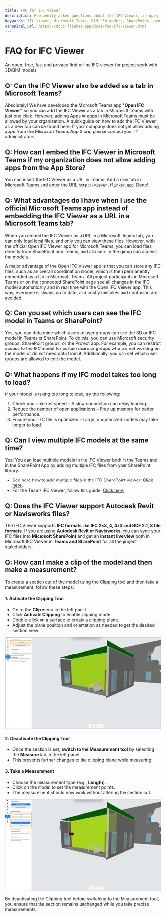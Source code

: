 ```yaml
---
title: FAQ for IFC Viewer
description: Frequently asked questions about the IFC Viewer, an open, free, fast, and privacy-first online IFC viewer for project work with 3D/BIM models.
keywords: IFC Viewer, Microsoft Teams, BIM, 3D models, SharePoint, project collaboration
canonical_url: https://docs.flinker.app/docs/faq-ifc-viewer.html
---
```


# FAQ for IFC Viewer 

An open, free, fast and privacy first online IFC viewer for project work with 3D/BIM models

## Q: Can the IFC Viewer also be added as a tab in Microsoft Teams?
Absolutely! We have developed the Microsoft Teams app **"Open IFC Viewer"** so you can add the IFC Viewer as a tab in Microsoft Teams with just one click. However, adding Apps or apps in Microsoft Teams must be allowed by your organization. A quick guide on how to add the IFC Viewer as a new tab can be found here. If your company does not yet allow adding apps from the Microsoft Teams App Store, please contact your IT administrators.

## Q: How can I embed the IFC Viewer in Microsoft Teams if my organization does not allow adding apps from the App Store?

You can insert the IFC Viewer as a URL in Teams. Add a new tab in Microsoft Teams and enter the URL `http://viewer.flinker.app`. Done!


## Q: What advantages do I have when I use the official Microsoft Teams app instead of embedding the IFC Viewer as a URL in a Microsoft Teams tab?

When you embed the IFC Viewer as a URL in a Microsoft Teams tab, you can only load local files, and only you can view these files. However, with the official Open IFC Viewer app for Microsoft Teams, you can load files directly from SharePoint and Teams, and all users in the group can access the models.

A major advantage of the Open IFC Viewer app is that you can store any IFC files, such as an overall coordination model, which is then permanently embedded as a tab in Microsoft Teams. All project participants in Microsoft Teams or on the connected SharePoint page see all changes in the IFC model automatically and in real time with the Open IFC Viewer app. This way, everyone is always up to date, and costly mistakes and confusion are avoided.


## Q: Can you set which users can see the IFC model in Teams or SharePoint?

Yes, you can determine which users or user groups can see the 3D or IFC model in Teams or SharePoint. To do this, you can use Microsoft security groups, SharePoint groups, or the Protect app. For example, you can restrict access to the IFC model for certain users or groups who are not working on the model or do not need data from it. Additionally, you can set which user groups are allowed to edit the model.

## Q: What happens if my IFC model takes too long to load? 
If your model is taking too long to load, try the following:  
1. Check your internet speed</strong> – A slow connection can delay loading.<br>  
2. Reduce the number of open applications</strong> – Free up memory for better performance.<br>  
3. Ensure your IFC file is optimized</strong> – Large, unoptimized models may take longer to load.  


## Q: Can I view multiple IFC models at the same time?  

Yes! You can load multiple models in the IFC Viewer both in the Teams and in the SharePoint App by adding multiple IFC files from your SharePoint library.  
- See here how to add multiple files in the IFC SharePoint viewer: [Click here](https://docs.flinker.app/docs/load-multiple-ifc-bcf-files-in-sharepoint-ifc-viewer.html).  
- For the Teams IFC Viewer, follow this guide: [Click here](https://docs.flinker.app/docs/setting-up-the-ifc-viewer-in-microsoft-teams.html#step-3-set-up-the-tab).  

## Q: Does the IFC Viewer support Autodesk Revit or Navisworks files?  

The IFC Viewer supports **IFC formats like IFC 2x3, 4, 4x3 and BCF 2.1, 3 file formats**. If you are using **Autodesk Revit or Navisworks**, you can sync your IFC files into **Microsoft SharePoint** and get an **instant live view** both in Microsoft IFC Viewer in **Teams and SharePoint** for all the project stakeholders.  

## Q: How can I make a clip of the model and then make a measurement?

To create a section cut of the model using the Clipping tool and then take a measurement, follow these steps:

#### 1. **Activate the Clipping Tool**
   - Go to the **Clip** menu in the left panel.
   - Click **Activate Clipping** to enable clipping mode.
   - Double-click on a surface to create a clipping plane.
   - Adjust the plane position and orientation as needed to get the desired section view.

   ![Foto](/_media/activate-clipping-tool-and-make-a-clip.png)

#### 2. **Deactivate the Clipping Tool**
   - Once the section is set, **switch to the Measurement tool** by selecting the **Measure** tab in the left panel.
   - This prevents further changes to the clipping plane while measuring.

#### 3. **Take a Measurement**
   - Choose the measurement type (e.g., **Length**).
   - Click on the model to set the measurement points.
   - The measurement should now work without altering the section cut.

   ![Foto](/_media/choose-a-measurement-tool-and-measure.png)

By deactivating the Clipping tool before switching to the Measurement tool, you ensure that the section remains unchanged while you take precise measurements.
